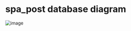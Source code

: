 # spa_post database diagram

![image](https://user-images.githubusercontent.com/77329973/209318043-ec605e91-73af-4147-8c11-a9f370ef6ff6.png)
